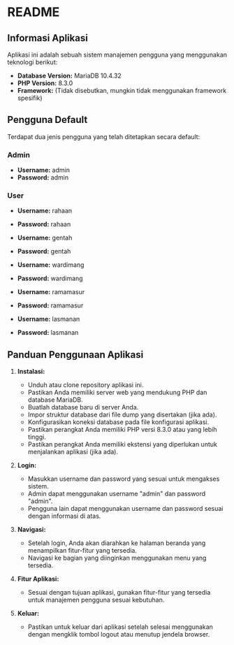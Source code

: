# README

## Informasi Aplikasi

Aplikasi ini adalah sebuah sistem manajemen pengguna yang menggunakan teknologi berikut:

- **Database Version:** MariaDB 10.4.32
- **PHP Version:** 8.3.0
- **Framework:** (Tidak disebutkan, mungkin tidak menggunakan framework spesifik)

## Pengguna Default

Terdapat dua jenis pengguna yang telah ditetapkan secara default:

### Admin
- **Username:** admin
- **Password:** admin

### User
- **Username:** rahaan
- **Password:** rahaan

- **Username:** gentah
- **Password:** gentah

- **Username:** wardimang
- **Password:** wardimang

- **Username:** ramamasur
- **Password:** ramamasur

- **Username:** lasmanan
- **Password:** lasmanan

## Panduan Penggunaan Aplikasi

1. **Instalasi:**
   - Unduh atau clone repository aplikasi ini.
   - Pastikan Anda memiliki server web yang mendukung PHP dan database MariaDB.
   - Buatlah database baru di server Anda.
   - Impor struktur database dari file dump yang disertakan (jika ada).
   - Konfigurasikan koneksi database pada file konfigurasi aplikasi.
   - Pastikan perangkat Anda memiliki PHP versi 8.3.0 atau yang lebih tinggi.
   - Pastikan perangkat Anda memiliki ekstensi yang diperlukan untuk menjalankan aplikasi (jika ada).

2. **Login:**
   - Masukkan username dan password yang sesuai untuk mengakses sistem.
   - Admin dapat menggunakan username "admin" dan password "admin".
   - Pengguna lain dapat menggunakan username dan password sesuai dengan informasi di atas.

3. **Navigasi:**
   - Setelah login, Anda akan diarahkan ke halaman beranda yang menampilkan fitur-fitur yang tersedia.
   - Navigasi ke bagian yang diinginkan menggunakan menu yang tersedia.

4. **Fitur Aplikasi:**
   - Sesuai dengan tujuan aplikasi, gunakan fitur-fitur yang tersedia untuk manajemen pengguna sesuai kebutuhan.

5. **Keluar:**
   - Pastikan untuk keluar dari aplikasi setelah selesai menggunakan dengan mengklik tombol logout atau menutup jendela browser.
